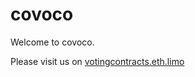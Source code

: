 # covoco

Welcome to covoco.

Please visit us on [votingcontracts.eth.limo](https://votingcontracts.eth.limo)
